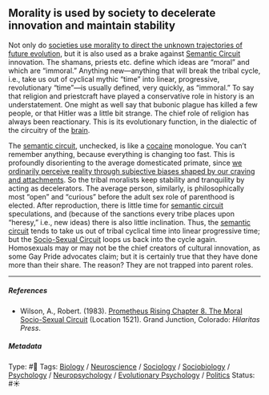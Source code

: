 ## Morality is used by society to decelerate innovation and maintain stability

Not only do [societies use morality to direct the unknown trajectories of future evolution](Societies%20use%20morality%20to%20direct%20the%20unknown%20trajectories%20of%20future%20evolution.md), but it is also used as a brake against [Semantic Circuit](Time-Binding%20Semantic%20Circuit.md) innovation. The shamans, priests etc. define which ideas are “moral” and which are “immoral.” Anything new—anything that will break the tribal cycle, i.e., take us out of cyclical mythic “time” into linear, progressive, revolutionary “time”—is usually defined, very quickly, as “immoral.” To say that religion and priestcraft have played a conservative role in history is an understatement. One might as well say that bubonic plague has killed a few people, or that Hitler was a little bit strange. The chief role of religion has always been reactionary. This is its evolutionary function, in the dialectic of the circuitry of the [brain](Brain.md).

The [semantic circuit](Time-Binding%20Semantic%20Circuit.md), unchecked, is like a [cocaine](Cocaine.md) monologue. You can’t remember anything, because everything is changing too fast. This is profoundly disorienting to the average domesticated primate, since [we ordinarily perceive reality through subjective biases shaped by our craving and attachments](We%20ordinarily%20perceive%20reality%20through%20subjective%20biases%20shaped%20by%20our%20craving%20and%20attachments.md). So the tribal moralists keep stability and tranquility by acting as decelerators. The average person, similarly, is philosophically most “open” and “curious” before the adult sex role of parenthood is elected. After reproduction, there is little time for [semantic circuit](Time-Binding%20Semantic%20Circuit.md) speculations, and (because of the sanctions every tribe places upon “heresy,” i.e., new ideas) there is also little inclination. Thus, the [semantic circuit](Time-Binding%20Semantic%20Circuit.md) tends to take us out of tribal cyclical time into linear progressive time; but the [Socio-Sexual Circuit](Socio-Sexual%20Circuit.md) loops us back into the cycle again. Homosexuals may or may not be the chief creators of cultural innovation, as some Gay Pride advocates claim; but it is certainly true that they have done more than their share. The reason? They are not trapped into parent roles.

---

##### References

* Wilson, A., Robert. (1983). [Prometheus Rising Chapter 8. The Moral Socio-Sexual Circuit](Prometheus%20Rising%20Chapter%208.%20The%20Moral%20Socio-Sexual%20Circuit.md) (Location 1521). Grand Junction, Colorado: *Hilaritas Press*.

##### Metadata

Type: #🔴 
Tags: [Biology]() / [Neuroscience](Neuroscience.md) / [Sociology](Sociology.md) / [Sociobiology]() / [Psychology](Psychology.md) / [Neuropsychology](Neuropsychology.md) / [Evolutionary Psychology]() / [Politics](Politics.md)
Status: #☀️ 
